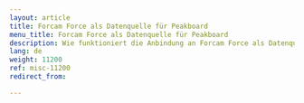 ```yaml
---
layout: article
title: Forcam Force als Datenquelle für Peakboard
menu_title: Forcam Force als Datenquelle für Peakboard
description: Wie funktioniert die Anbindung an Forcam Force als Datenquelle für Peakboard
lang: de
weight: 11200
ref: misc-11200
redirect_from:

---
```


